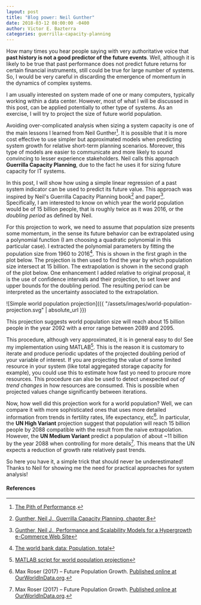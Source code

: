 ```yaml
---
layout: post
title: "Blog power: Neil Gunther"
date: 2018-03-12 08:00:00 -0400
author: Victor E. Bazterra
categories: guerrilla-capacity-planning
---
```


How many times you hear people saying with very authoritative voice that **past history is not a good predictor of the future events**. Well, although it is likely to be true that past performance does not predict future returns for certain financial instruments, still could be true for large number of systems. So, I would be very careful in discarding the emergence of momentum in the dynamics of complex systems.

I am usually interested on system made of one or many computers, typically  working within a data center. However, most of what I will be discussed in this post, can be applied potentially to other type of systems. As an exercise, I will try to project the size of future world population.

Avoiding over-complicated analysis when sizing a system capacity is one of the main lessons I learned from Neil Gunther[^1]. It is possible that it is more cost effective to use simpler but approximated models when predicting system growth for relative short-term planning scenarios. Moreover, this type of models are easier to communicate and more likely to sound convincing to lesser experience stakeholders. Neil calls this approach **Guerrilla Capacity Planning**, due to the fact he uses it for sizing future capacity for IT systems.

In this post, I will show how using a simple linear regression of a past system indicator can be used to predict its future value. This approach was inspired by Neil's Guerrilla Capacity Planning book[^2] and paper[^3]. Specifically, I am interested to know on which year the world population would be of 15 billion people, that is roughly twice as it was 2016, or the *doubling period* as defined by Neil.

For this projection to work, we need to assume that population size presents some momentum, in the sense its future behavior can be extrapolated using a polynomial function (I am choosing a quadratic polynomial in this particular case). I extracted the polynomial parameters by fitting the population size from 1960 to 2016[^4]. This is shown in the first graph in the plot below. The projection is then used to find the year by which population size intersect at 15 billion. The extrapolation is shown in the second graph of the plot below. One enhancement I added relative to original proposal, it is the use of confidence intervals and their projection, to set lower and upper bounds for the doubling period. The resulting period can be interpreted as the uncertainty associated to the extrapolation.

![Simple world population projection]({{ "/assets/images/world-population-projection.svg" | absolute_url }})

This projection suggests world population size will reach about 15 billion people in the year 2092 with a error range between 2089 and 2095.

This procedure, although very approximated, it is in general easy to do! See my implementation using MATLAB[^5]. This is the reason it is customary to iterate and produce periodic updates of the projected doubling period of your variable of interest. If you are projecting the value of some limited resource in your system (like total aggregated storage capacity for example), you could use this to estimate how fast yo need to procure more resources. This procedure can also be used to detect unexpected *out of trend changes* in how resources are consumed. This is possible when projected values change significantly between iterations.

Now, how well did this projection work for a world population? Well, we can compare it with more sophisticated ones that uses more detailed information from trends in fertility rates, life expectancy, etc[^6]. In particular, the **UN High Variant** projection suggest that population will reach 15 billion people by 2088 compatible with the result from the naive extrapolation. However, the **UN Medium Variant** predict a population of about ~11 billion by the year 2088 when controlling for more details[^6]. This means that the UN expects a reduction of growth rate relatively past trends.

So here you have it, a simple trick that should never be underestimated! Thanks to Neil for showing me the need for practical approaches for system analysis!

#### References

[^1]: [The Pith of Performance](http://perfdynamics.blogspot.com/).

[^2]: [Gunther, Neil J., Guerrilla Capacity Planning, chapter 8](http://www.springer.com/us/book/9783540261384)

[^3]: [Gunther, Neil J., Performance and Scalability Models for a Hypergrowth e-Commerce Web Site](https://arxiv.org/pdf/cs/0012022.pdf)

[^4]: [The world bank data: Population, total](https://data.worldbank.org/indicator/SP.POP.TOTL)

[^5]: [MATLAB script for world population projection](https://github.com/baites/examples/blob/master/analyses/matlab/population_projection.m)

[^6]: Max Roser (2017) – Future Population Growth. [Published online at OurWorldInData.org](https://ourworldindata.org/future-population-growth/).
